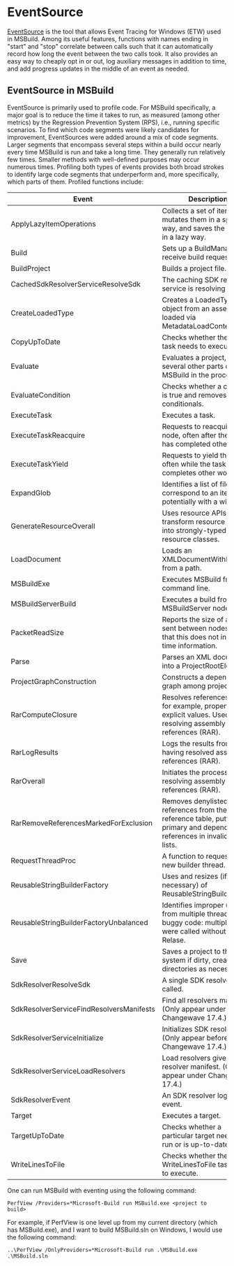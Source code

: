 # EventSource

[EventSource](https://docs.microsoft.com/en-us/dotnet/api/system.diagnostics.tracing.eventsource?view=netframework-4.8) is the tool that allows Event Tracing for Windows (ETW) used in MSBuild. Among its useful features, functions with names ending in "start" and "stop" correlate between calls such that it can automatically record how long the event between the two calls took. It also provides an easy way to cheaply opt in or out, log auxiliary messages in addition to time, and add progress updates in the middle of an event as needed.

## EventSource in MSBuild

EventSource is primarily used to profile code. For MSBuild specifically, a major goal is to reduce the time it takes to run, as measured (among other metrics) by the Regression Prevention System (RPS), i.e., running specific scenarios. To find which code segments were likely candidates for improvement, EventSources were added around a mix of code segments. Larger segments that encompass several steps within a build occur nearly every time MSBuild is run and take a long time. They generally run relatively few times. Smaller methods with well-defined purposes may occur numerous times. Profiling both types of events provides both broad strokes to identify large code segments that underperform and, more specifically, which parts of them. Profiled functions include:

| Event | Description |
| ------| ------------|
| ApplyLazyItemOperations | Collects a set of items, mutates them in a specified way, and saves the results in a lazy way. |
| Build | Sets up a BuildManager to receive build requests. |
| BuildProject | Builds a project file. |
| CachedSdkResolverServiceResolveSdk | The caching SDK resolver service is resolving an SDK. |
| CreateLoadedType | Creates a LoadedType object from an assembly loaded via MetadataLoadContext. |
| CopyUpToDate | Checks whether the Copy task needs to execute. |
| Evaluate | Evaluates a project, running several other parts of MSBuild in the process. |
| EvaluateCondition | Checks whether a condition is true and removes false conditionals. |
| ExecuteTask | Executes a task. |
| ExecuteTaskReacquire | Requests to reacquire the node, often after the task has completed other work. |
| ExecuteTaskYield | Requests to yield the node, often while the task completes other work. |
| ExpandGlob | Identifies a list of files that correspond to an item, potentially with a wildcard. |
| GenerateResourceOverall | Uses resource APIs to transform resource files into strongly-typed resource classes. |
| LoadDocument | Loads an XMLDocumentWithLocation from a path. |
| MSBuildExe | Executes MSBuild from the command line. |
| MSBuildServerBuild | Executes a build from the MSBuildServer node. |
| PacketReadSize | Reports the size of a packet sent between nodes. Note that this does not include time information. |
| Parse | Parses an XML document into a ProjectRootElement. |
| ProjectGraphConstruction | Constructs a dependency graph among projects. |
| RarComputeClosure | Resolves references from, for example, properties to explicit values. Used in resolving assembly references (RAR). |
| RarLogResults | Logs the results from having resolved assembly references (RAR). |
| RarOverall | Initiates the process of resolving assembly references (RAR). |
| RarRemoveReferencesMarkedForExclusion | Removes denylisted references from the reference table, putting primary and dependency references in invalid file lists. |
| RequestThreadProc | A function to requesting a new builder thread. |
| ReusableStringBuilderFactory | Uses and resizes (if necessary) of ReusableStringBuilders. |
| ReusableStringBuilderFactoryUnbalanced | Identifies improper usage from multiple threads or buggy code: multiple Gets were called without a Relase. |
| Save | Saves a project to the file system if dirty, creating directories as necessary. |
| SdkResolverResolveSdk | A single SDK resolver is called. |
| SdkResolverServiceFindResolversManifests | Find all resolvers manifests. (Only appear under Changewave 17.4.) |
| SdkResolverServiceInitialize | Initializes SDK resolvers. (Only appear before Changewave 17.4.) |
| SdkResolverServiceLoadResolvers | Load resolvers given a resolver manifest. (Only appear under Changewave 17.4.) |
| SdkResolverEvent | An SDK resolver logs an event. |
| Target | Executes a target. |
| TargetUpToDate | Checks whether a particular target needs to run or is up-to-date. |
| WriteLinesToFile | Checks whether the WriteLinesToFile task needs to execute. |

One can run MSBuild with eventing using the following command:

`PerfView /Providers=*Microsoft-Build run MSBuild.exe <project to build>`

For example, if PerfView is one level up from my current directory (which has MSBuild.exe), and I want to build MSBuild.sln on Windows, I would use the following command:

`..\PerfView /OnlyProviders=*Microsoft-Build run .\MSBuild.exe .\MSBuild.sln`
